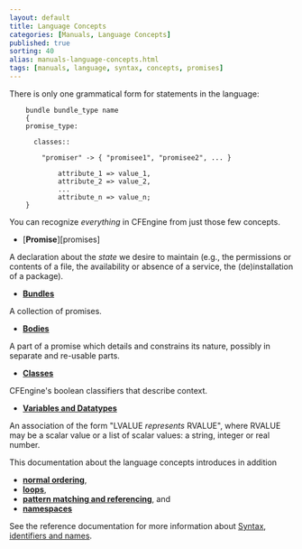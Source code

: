 ```yaml
---
layout: default
title: Language Concepts
categories: [Manuals, Language Concepts]
published: true
sorting: 40
alias: manuals-language-concepts.html
tags: [manuals, language, syntax, concepts, promises]
---
```


There is only one grammatical form for statements in the language:

```cf3
    bundle bundle_type name
    {
    promise_type:

      classes::

        "promiser" -> { "promisee1", "promisee2", ... }

            attribute_1 => value_1,
            attribute_2 => value_2,
            ...
            attribute_n => value_n;
    }
```

You can recognize *everything* in CFEngine from just those few concepts.

* [**Promise**][promises]

A declaration about the *state* we desire to maintain (e.g., the permissions 
or contents of a file, the availability or absence of a service, the 
(de)installation of a package).

* [**Bundles**](manuals-language-concepts-bundles.html)

A collection of promises.

* [**Bodies**](manuals-language-concepts-bodies.html)

A part of a promise which details and constrains its nature, possibly in 
separate and re-usable parts.

* [**Classes**](manuals-language-concepts-classes.html)

CFEngine's boolean classifiers that describe context.

* [**Variables and Datatypes**](manuals-language-concepts-variables.html)

An association of the form "LVALUE *represents* RVALUE", where RVALUE may be a 
scalar value or a list of scalar values: a string, integer or real number.

This documentation about the language concepts introduces in addition

* [**normal ordering**](manuals-language-concepts-normal-ordering.html),
* [**loops**](manuals-language-concepts-loops.html),
* [**pattern matching and 
referencing**](manuals-language-concepts-pattern-matching-and-referencing.html), and
* [**namespaces**](manuals-language-concepts-namespaces.html)

See the reference documentation for more information about
[Syntax, identifiers and names](reference-syntax.html).
